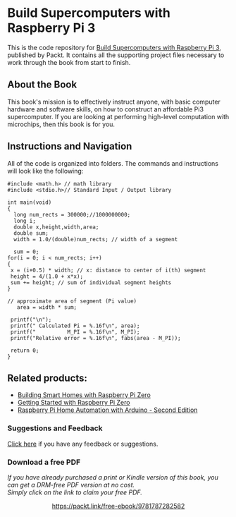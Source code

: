 # Build Supercomputers with Raspberry Pi 3
This is the code repository for [Build Supercomputers with Raspberry Pi 3](https://www.packtpub.com/hardware-and-creative/build-supercomputers-raspberry-pi-3?utm_source=github&utm_medium=repository&utm_content=978-1-78728-258-2), published by Packt. It contains all the supporting project files necessary to work through the book from start to finish.

## About the Book
This book's mission is to effectively instruct anyone, with basic computer hardware and software skills, on how to construct an affordable Pi3 supercomputer. If you are looking at performing high-level computation with microchips, then this book is for you.

## Instructions and Navigation
All of the code is organized into folders. The commands and instructions will look like the following:

    #include <math.h> // math library
    #include <stdio.h>// Standard Input / Output library

    int main(void)
    {
      long num_rects = 300000;//1000000000;
      long i;
      double x,height,width,area;
      double sum;
      width = 1.0/(double)num_rects; // width of a segment
    
      sum = 0;
    for(i = 0; i < num_rects; i++)
    {
     x = (i+0.5) * width; // x: distance to center of i(th) segment
     height = 4/(1.0 + x*x);
     sum += height; // sum of individual segment heights
    }

    // approximate area of segment (Pi value) 
       area = width * sum;

     printf("\n");
     printf(" Calculated Pi = %.16f\n", area);
     printf("          M_PI = %.16f\n", M_PI);
     printf("Relative error = %.16f\n", fabs(area - M_PI));

     return 0;
    }



## Related products:
* [Building Smart Homes with Raspberry Pi Zero](https://www.packtpub.com/hardware-and-creative/building-smart-homes-raspberry-pi-zero?utm_source=github&utm_medium=repository&utm_content=9781786466952)
* [Getting Started with Raspberry Pi Zero](https://www.packtpub.com/hardware-and-creative/getting-started-raspberry-pi-zero?utm_source=github&utm_medium=repository&utm_content=9781786469465)
* [Raspberry Pi Home Automation with Arduino - Second Edition](https://www.packtpub.com/hardware-and-creative/raspberry-pi-home-automation-arduino-second-edition?utm_source=github&utm_medium=repository&utm_content=9781784399207)

### Suggestions and Feedback
[Click here](https://docs.google.com/forms/d/e/1FAIpQLSe5qwunkGf6PUvzPirPDtuy1Du5Rlzew23UBp2S-P3wB-GcwQ/viewform) if you have any feedback or suggestions. 
### Download a free PDF

 <i>If you have already purchased a print or Kindle version of this book, you can get a DRM-free PDF version at no cost.<br>Simply click on the link to claim your free PDF.</i>
<p align="center"> <a href="https://packt.link/free-ebook/9781787282582">https://packt.link/free-ebook/9781787282582 </a> </p>